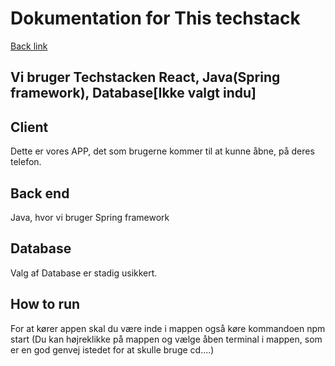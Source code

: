 # Dokumentation for This techstack
[Back link](../../../../../../../README.md)
## Vi bruger Techstacken  React, Java(Spring framework), Database[Ikke valgt indu]


## Client 
Dette er vores APP, det som brugerne kommer til at kunne åbne, på deres telefon.



## Back end

Java, hvor vi bruger Spring framework

## Database
Valg af Database er stadig usikkert.






## How to run

For at kører appen skal du være inde i mappen også køre kommandoen npm start
(Du kan højreklikke på mappen og vælge åben terminal i mappen, som er en god genvej istedet for at skulle bruge cd....)

